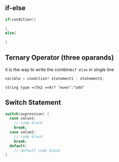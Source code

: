 ## if-else
```java
if(condition){
    
}
else{
    
}
```


## Ternary Operator (three oparands)
it is the way to write the combine`if else` in single line
```java
varible = condition? statement1 : statement2;
```
`string type =(5%2 ==0)? "even":"odd"`




## Switch Statement
```java
switch(expression) {
  case value1:
    // code block
    break;
  case value2:
    // code block
    break;
  default:
    // default code block
}
```